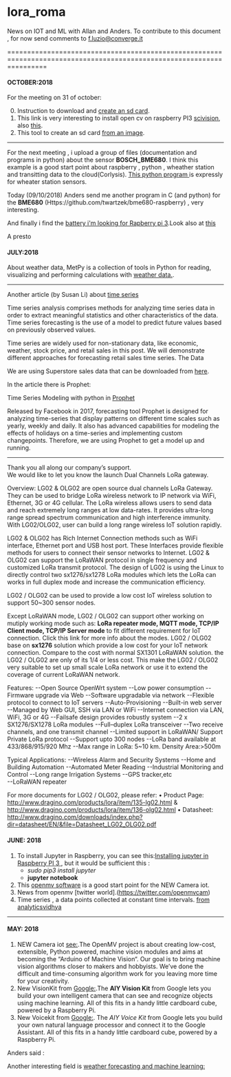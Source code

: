 # lora_roma
News on IOT and ML with Allan and Anders. To contribute to this document , for now send comments to f.luzio@converge.it

======================================================================================================================

#### OCTOBER:2018
For the meeting on  31 of october:

0. Instruction to download and [create an sd card](https://www.raspberrypi.org/documentation/installation/installing-images/).
1. This link is very interesting to install open cv on raspberry PI3  [scivision](https://www.scivision.co/install-opencv-python-windows/), also [this](https://github.com/skvark/opencv-python).
2. This tool to create an sd card [from an image](https://etcher.io/?ref=etcher_update).



-----------------------------------------------------------------------------------------------------------------------

For the next meeting , i upload a group of files (documentation and programs in python) about the sensor **BOSCH_BME680**.
I think this example is a good start point about raspberry , python , wheather station and transitting data to the cloud(Corlysis).
[This python program ](https://github.com/ControlEverythingCommunity/BME280/blob/master/Python/BME280.py )is expressly for wheater station sensors.

Today (09/10/2018) Anders send me another program in C (and python) for the **BME680**
(Https://github.com/twartzek/bme680-raspberry) , very interesting.

And finally i find the [battery i'm looking for Rapberry pi 3](https://www.crowdsupply.com/silicognition/lifepo4wered-pi-plus).Look also at [this](https://www.tindie.com/products/xorbit/lifepo4weredpi3/)


A presto

#### JULY:2018


About weather data,  MetPy is a collection of tools in Python for reading, visualizing and performing calculations with [weather data.](https://github.com/Unidata/MetPy). 


----------------------------------------------------------------------------------------------
Another article (by Susan Li) about [time series](https://towardsdatascience.com/an-end-to-end-project-on-time-series-analysis-and-forecasting-with-python-4835e6bf050b)

Time series analysis comprises methods for analyzing time series data in order to extract meaningful statistics and other characteristics of the data. Time series forecasting is the use of a model to predict future values based on previously observed values.

Time series are widely used for non-stationary data, like economic, weather, stock price, and retail sales in this post. We will demonstrate different approaches for forecasting retail sales time series. 
The Data

We are using Superstore sales data that can be downloaded from [here](https://community.tableau.com/docs/DOC-1236).

In the article there is Prophet:

Time Series Modeling with python in [Prophet](https://research.fb.com/prophet-forecasting-at-scale/)

Released by Facebook in 2017, forecasting tool Prophet is designed for analyzing time-series that display patterns on different time scales such as yearly, weekly and daily. It also has advanced capabilities for modeling the effects of holidays on a time-series and implementing custom changepoints. Therefore, we are using Prophet to get a model up and running.

------------------------------------------------------
Thank you all along our company’s support.  
We would like to let you know the launch Dual Channels LoRa gateway. 
          
Overview: LG02 & OLG02 are open source dual channels LoRa Gateway. They can be used to bridge LoRa wireless network to IP network via WiFi, Ethernet, 3G or 4G cellular. The
LoRa wireless allows users to send data and reach extremely long ranges at low data-rates. It provides ultra-long range spread spectrum communication and high interference immunity. With LG02/OLG02, user can build a long range wireless IoT solution rapidly. 

LG02 & OLG02 has Rich Internet Connection methods such as WiFi interface, Ethernet port and USB host port. These Interfaces provide flexible methods for users to connect their sensor networks to Internet.
LG02 & OLG02 can support the LoRaWAN protocol in single frequency and customized LoRa transmit protocol. The design of LG02 is using the Linux to directly control two sx1276/sx1278 LoRa modules which lets the LoRa can works in full duplex mode and increase the communication efficiency.

LG02 / OLG02 can be used to provide a low cost IoT wireless solution to support 50~300 sensor nodes.
 
Except LoRaWAN mode, LG02 / OLG02 can support other working on mutiply working mode such as: **LoRa repeater mode, MQTT mode, TCP/IP Client mode, TCP/IP Server mode** to fit different requirement for IoT connection. Click this link for more info about the modes. 
LG02 / OLG02 base on **sx1276** solution which provide a low cost for your IoT network connection. Compare to the cost with normal SX1301 LoRaWAN solution. the LG02 / OLG02 are only of its 1/4 or less cost. This make the LG02 / OLG02 very suitable to set up small scale LoRa network or use it to extend the coverage of current LoRaWAN network. 
 
Features: 
   --Open Source OpenWrt system
   --Low power consumption
   --Firmware upgrade via Web
   --Software upgradable via network
   --Flexible protocol to connect to IoT servers
   --Auto-Provisioning
   --Built-in web server
   --Managed by Web GUI, SSH via LAN or WiFi
   --Internet connection via LAN, WiFi, 3G or 4G
   --Failsafe design provides robustly system
   --2 x SX1276/SX1278 LoRa modules
   --Full–duplex LoRa transceiver
   --Two receive channels, and one transmit channel
   --Limited support in LoRaWAN/ Support Private LoRa protocol
   --Support upto 300 nodes
   --LoRa band available at 433/868/915/920 Mhz
   --Max range in LoRa: 5~10 km. Density Area:>500m
 
Typical Applications: 
   --Wireless Alarm and Security Systems
   --Home and Building Automation
   --Automated Meter Reading
   --Industrial Monitoring and Control
   --Long range Irrigation Systems
   --GPS tracker,etc   
   --LoRaWAN repeater

For more documents for LG02 / OLG02, please refer: 
•	Product Page: http://www.dragino.com/products/lora/item/135-lg02.html & http://www.dragino.com/products/lora/item/136-olg02.html 
•	Datasheet: http://www.dragino.com/downloads/index.php?dir=datasheet/EN/&file=Datasheet_LG02_OLG02.pdf   




#### JUNE: 2018 

1. To install Jupyter in Raspberry, you can see this:[Installing jupyter in Raspberry PI 3 ](http://www.instructables.com/id/Jupyter-Notebook-on-Raspberry-Pi/), but it would be sufficient this :
    - *sudo pip3 install jupyter* 
    - **jupyter notebook**   
 2. This [openmv software](https://openmv.io/pages/download) is a good start point for the NEW Camera iot.
 3. News from openmv [twitter world].(https://twitter.com/openmvcam)
 4. Time series ,  a data points collected at constant time intervals. [from analyticsvidhya ](https://www.analyticsvidhya.com/blog/2016/02/time-series-forecasting-codes-python/)


---------------

#### MAY: 2018


1. NEW Camera iot  [see:](https://openmv.io/).The OpenMV project is about creating low-cost, extensible, Python powered, machine vision modules and aims at becoming the “Arduino of Machine Vision“. Our goal is to bring machine vision algorithms closer to makers and hobbyists. We’ve done the difficult and time-consuming algorithm work for you leaving more time for your creativity.
2. New VisionKit from [Google:](https://aiyprojects.withgoogle.com/).The **AIY Vision Kit** from Google lets you build your own intelligent camera that can see and recognize objects using machine learning. All of this fits in a handy little cardboard cube, powered by a Raspberry Pi.
3. New Voicekit  from [Google:](https://aiyprojects.withgoogle.com/voice/). The *AIY Voice Kit* from Google lets you build your own natural language processor and connect it to the Google Assistant. All of this fits in a handy little cardboard cube, powered by a Raspberry Pi.

Anders said :

Another interesting field is [weather forecasting and machine learning:](http://stackabuse.com/using-machine-learning-to-predict-the-weather-part-1/)
